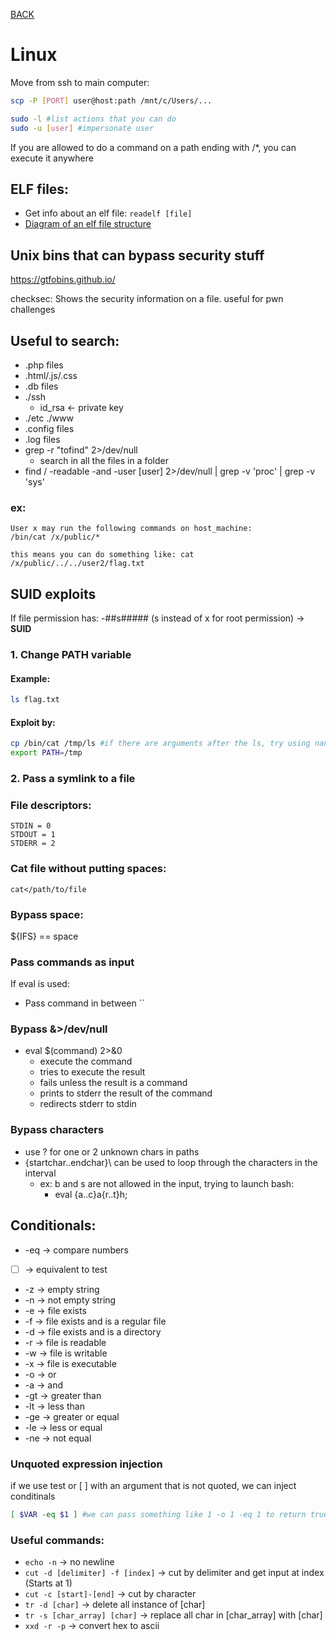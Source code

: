 [BACK](../README.md)
# Linux

Move from ssh to main computer:
```bash
scp -P [PORT] user@host:path /mnt/c/Users/...
```

```bash
sudo -l #list actions that you can do
sudo -u [user] #impersonate user
```

If you are allowed to do a command on a path ending with /*, you can execute it anywhere
## ELF files:
- Get info about an elf file: `readelf [file]`
- [Diagram of an elf file structure](img/ELF_Executable_and_Linkable_Format_diagram_by_Ange_Albertini.png) 
## Unix bins that can bypass security stuff
https://gtfobins.github.io/

checksec:
Shows the security information on a file.
useful for pwn challenges 

## Useful to search:
- .php files
- .html/.js/.css
- .db files
- ./ssh
    - id_rsa <- private key
- ./etc ./www
- .config files
- .log files
- grep -r "tofind" 2>/dev/null 
  - search in all the files in a folder
- find / -readable -and -user [user] 2>/dev/null | grep -v 'proc' | grep -v 'sys'
### ex:
    
    User x may run the following commands on host_machine:
    /bin/cat /x/public/* 
                       
    this means you can do something like: cat /x/public/../../user2/flag.txt

## SUID exploits

If file permission has: -##s##### (s instead of x for root permission) -> <strong>SUID</strong>

### 1. Change PATH variable
#### Example:
```bash
ls flag.txt
```
#### Exploit by:
```bash
cp /bin/cat /tmp/ls #if there are arguments after the ls, try using nano instead
export PATH=/tmp 
```
### 2. Pass a symlink to a file
### File descriptors:
    STDIN = 0
    STDOUT = 1
    STDERR = 2

### Cat file without putting spaces:
`cat</path/to/file`
### Bypass space:
${IFS} == space
### Pass commands as input
If eval is used:
- Pass command in between ``
  
### Bypass &>/dev/null
- eval $(command) 2>&0
  - execute the command
  - tries to execute the result
  - fails unless the result is a command
  - prints to stderr the result of the command
  - redirects stderr to stdin

### Bypass characters
- use ? for one or 2 unknown chars in paths
- {startchar..endchar}\ can be used to loop through the characters in the interval
  - ex: b and s are not allowed in the input, trying to launch bash:
    - eval {a..c}a{r..t}h\;
  
## Conditionals:

- -eq -> compare numbers
- [  ] -> equivalent to test
- -z -> empty string
- -n -> not empty string
- -e -> file exists
- -f -> file exists and is a regular file
- -d -> file exists and is a directory
- -r -> file is readable
- -w -> file is writable
- -x -> file is executable
- -o -> or
- -a -> and
- -gt -> greater than
- -lt -> less than
- -ge -> greater or equal
- -le -> less or equal
- -ne -> not equal

### Unquoted expression injection
if we use test or [   ] with an argument that is not quoted, we can inject conditinals
```bash
[ $VAR -eq $1 ] #we can pass something like 1 -o 1 -eq 1 to return true
```

### Useful commands:
- `echo -n` -> no newline
- `cut -d [delimiter] -f [index]` -> cut by delimiter and get input at index (Starts at 1)
- `cut -c [start]-[end]` -> cut by character
- `tr -d [char]` -> delete all instance of [char]
- `tr -s [char_array] [char]` -> replace all char in [char_array] with [char]
- `xxd -r -p` -> convert hex to ascii
